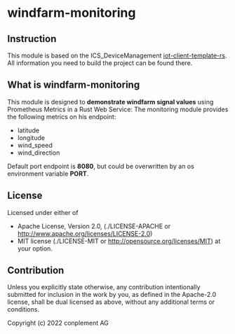 # windfarm-monitoring

## Instruction
This module is based on the ICS_DeviceManagement [iot-client-template-rs](https://github.com/ICS-DeviceManagement/iot-client-template-rs). All information you need to build the project can be found there.

## What is windfarm-monitoring
This module is designed to **demonstrate windfarm signal values** using Prometheus Metrics in a Rust Web Service:
The monitoring module provides the following metrics on his endpoint:
- latitude
- longitude
- wind_speed
- wind_direction

Default port endpoint is **8080**, but could be overwritten by an os environment variable **PORT**.

## License
Licensed under either of
* Apache License, Version 2.0, (./LICENSE-APACHE or <http://www.apache.org/licenses/LICENSE-2.0>)
* MIT license (./LICENSE-MIT or <http://opensource.org/licenses/MIT>)
at your option.

## Contribution
Unless you explicitly state otherwise, any contribution intentionally
submitted for inclusion in the work by you, as defined in the Apache-2.0
license, shall be dual licensed as above, without any additional terms or
conditions.

Copyright (c) 2022 conplement AG